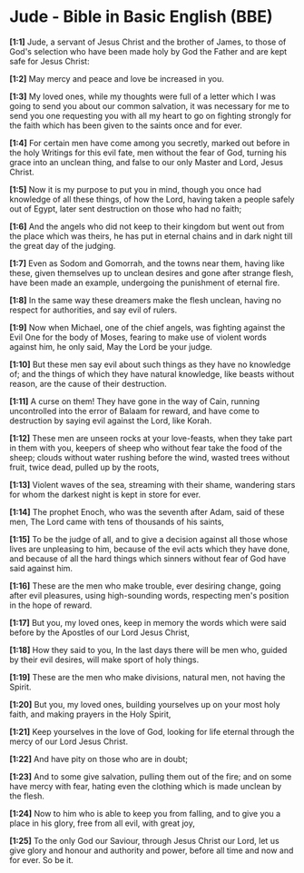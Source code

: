 # Jude - Bible in Basic English (BBE)

**[1:1]** Jude, a servant of Jesus Christ and the brother of James, to those of God's selection who have been made holy by God the Father and are kept safe for Jesus Christ:

**[1:2]** May mercy and peace and love be increased in you.

**[1:3]** My loved ones, while my thoughts were full of a letter which I was going to send you about our common salvation, it was necessary for me to send you one requesting you with all my heart to go on fighting strongly for the faith which has been given to the saints once and for ever.

**[1:4]** For certain men have come among you secretly, marked out before in the holy Writings for this evil fate, men without the fear of God, turning his grace into an unclean thing, and false to our only Master and Lord, Jesus Christ.

**[1:5]** Now it is my purpose to put you in mind, though you once had knowledge of all these things, of how the Lord, having taken a people safely out of Egypt, later sent destruction on those who had no faith;

**[1:6]** And the angels who did not keep to their kingdom but went out from the place which was theirs, he has put in eternal chains and in dark night till the great day of the judging.

**[1:7]** Even as Sodom and Gomorrah, and the towns near them, having like these, given themselves up to unclean desires and gone after strange flesh, have been made an example, undergoing the punishment of eternal fire.

**[1:8]** In the same way these dreamers make the flesh unclean, having no respect for authorities, and say evil of rulers.

**[1:9]** Now when Michael, one of the chief angels, was fighting against the Evil One for the body of Moses, fearing to make use of violent words against him, he only said, May the Lord be your judge.

**[1:10]** But these men say evil about such things as they have no knowledge of; and the things of which they have natural knowledge, like beasts without reason, are the cause of their destruction.

**[1:11]** A curse on them! They have gone in the way of Cain, running uncontrolled into the error of Balaam for reward, and have come to destruction by saying evil against the Lord, like Korah.

**[1:12]** These men are unseen rocks at your love-feasts, when they take part in them with you, keepers of sheep who without fear take the food of the sheep; clouds without water rushing before the wind, wasted trees without fruit, twice dead, pulled up by the roots,

**[1:13]** Violent waves of the sea, streaming with their shame, wandering stars for whom the darkest night is kept in store for ever.

**[1:14]** The prophet Enoch, who was the seventh after Adam, said of these men, The Lord came with tens of thousands of his saints,

**[1:15]** To be the judge of all, and to give a decision against all those whose lives are unpleasing to him, because of the evil acts which they have done, and because of all the hard things which sinners without fear of God have said against him.

**[1:16]** These are the men who make trouble, ever desiring change, going after evil pleasures, using high-sounding words, respecting men's position in the hope of reward.

**[1:17]** But you, my loved ones, keep in memory the words which were said before by the Apostles of our Lord Jesus Christ,

**[1:18]** How they said to you, In the last days there will be men who, guided by their evil desires, will make sport of holy things.

**[1:19]** These are the men who make divisions, natural men, not having the Spirit.

**[1:20]** But you, my loved ones, building yourselves up on your most holy faith, and making prayers in the Holy Spirit,

**[1:21]** Keep yourselves in the love of God, looking for life eternal through the mercy of our Lord Jesus Christ.

**[1:22]** And have pity on those who are in doubt;

**[1:23]** And to some give salvation, pulling them out of the fire; and on some have mercy with fear, hating even the clothing which is made unclean by the flesh.

**[1:24]** Now to him who is able to keep you from falling, and to give you a place in his glory, free from all evil, with great joy,

**[1:25]** To the only God our Saviour, through Jesus Christ our Lord, let us give glory and honour and authority and power, before all time and now and for ever. So be it.

